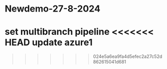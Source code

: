 # Newdemo-27-8-2024
set multibranch pipeline
<<<<<<< HEAD
update azure1
=======
>>>>>>> 024e5a6ea9fa4d5efec2a27c52d862615041d681
